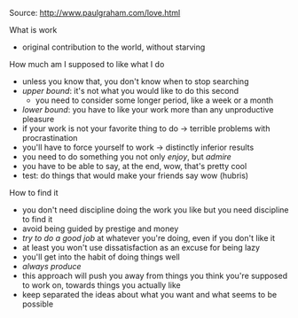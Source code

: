Source: http://www.paulgraham.com/love.html

What is work
- original contribution to the world, without starving

How much am I supposed to like what I do
- unless you know that, you don't know when to stop searching
- *upper bound*: it's not what you would like to do this second
  - you need to consider some longer period, like a week or a month
- *lower bound*: you have to like your work more than any unproductive pleasure
- if your work is not your favorite thing to do -> terrible problems with procrastination
- you'll have to force yourself to work -> distinctly inferior results
- you need to do something you not only *enjoy*, but *admire*
- you have to be able to say, at the end, wow, that's pretty cool
- test: do things that would make your friends say wow (hubris)

How to find it
- you don't need discipline doing the work you like but you need discipline to find it
- avoid being guided by prestige and money
- *try to do a good job* at whatever you're doing, even if you don't like it
- at least you won't use dissatisfaction as an excuse for being lazy
- you'll get into the habit of doing things well
- *always produce*
- this approach will push you away from things you think you're supposed to work on, towards things you actually like
- keep separated the ideas about what you want and what seems to be possible
